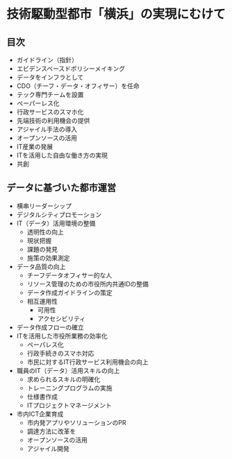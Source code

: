 # 技術駆動型都市「横浜」の実現にむけて

## 目次
- ガイドライン（指針）
- エビデンスベースドポリシーメイキング
- データをインフラとして
- CDO（チーフ・データ・オフィサー）を任命
- テック専門チームを設置
- ペーパーレス化
- 行政サービスのスマホ化
- 先端技術の利用機会の提供
- アジャイル手法の導入
- オープンソースの活用
- IT産業の発展
- ITを活用した自由な働き方の実現
- 共創

## データに基づいた都市運営
- 横串リーダーシップ
- デジタルシティプロモーション
- IT（データ）活用環境の整備
  - 透明性の向上
  - 現状把握
  - 課題の発見
  - 施策の効果測定
- データ品質の向上
  - チーフデータオフィサー的な人
  - リソース管理のための市役所内共通IDの整備
  - データ作成ガイドラインの策定
  - 相互運用性
    - 可用性
    - アクセシビリティ
- データ作成フローの確立
- ITを活用した市役所業務の効率化
  - ペーパレス化
  - 行政手続きのスマホ対応
  - 市民に対するIT行政サービス利用機会の向上
- 職員のIT（データ）活用スキルの向上
  - 求められるスキルの明確化
  - トレーニングプログラムの実施
  - 仕様書作成
  - ITプロジェクトマネージメント
- 市内ICT企業育成
  - 市内発アプリやソリューションのPR
  - 調達方法に改革を
  - オープンソースの活用
  - アジャイル開発


